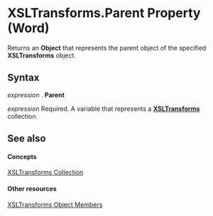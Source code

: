 
# XSLTransforms.Parent Property (Word)

Returns an  **Object** that represents the parent object of the specified **XSLTransforms** object.


## Syntax

 _expression_ . **Parent**

 _expression_ Required. A variable that represents a **[XSLTransforms](489a3391-fbd1-a326-9c4d-7fa8d4b64d02.md)** collection.


## See also


#### Concepts


[XSLTransforms Collection](489a3391-fbd1-a326-9c4d-7fa8d4b64d02.md)
#### Other resources


[XSLTransforms Object Members](31fb54b3-f65d-7d13-022d-b11db220f921.md)
